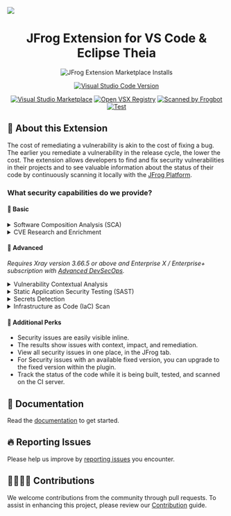[![](resources/readme/introduction.png)](#readme)

<div align="center">

# JFrog Extension for VS Code & Eclipse Theia

![JFrog Extension Marketplace Installs](https://img.shields.io/visual-studio-marketplace/i/JFrog.jfrog-vscode-extension?label=VS%20Code%20installs&color=blue&style=for-the-badge)

 [![Visual Studio Code Version](https://img.shields.io/visual-studio-marketplace/v/JFrog.jfrog-vscode-extension?style=for-the-badge)](https://marketplace.visualstudio.com/items?itemName=JFrog.jfrog-vscode-extension)

[![Visual Studio Marketplace](https://img.shields.io/badge/Visual%20Studio%20Code-Marketplace-blue.png)](https://marketplace.visualstudio.com/items?itemName=JFrog.jfrog-vscode-extension)  [![Open VSX Registry](https://img.shields.io/badge/Open%20VSX%20Registry-Marketplace-blue.png)](https://open-vsx.org/extension/JFrog/jfrog-vscode-extension)
[![Scanned by Frogbot](https://raw.github.com/jfrog/frogbot/master/images/frogbot-badge.png)](https://github.com/jfrog/frogbot#readme) [![Test](https://github.com/jfrog/jfrog-vscode-extension/actions/workflows/test.yml/badge.svg)](https://github.com/jfrog/jfrog-vscode-extension/actions/workflows/test.yml?branch=master)

</div>

## 🤖 About this Extension
The cost of remediating a vulnerability is akin to the cost of fixing a bug.
The earlier you remediate a vulnerability in the release cycle, the lower the cost.
The extension allows developers to find and fix security vulnerabilities in their projects and to see valuable information
about the status of their code by continuously scanning it locally with the [JFrog Platform](https://jfrog.com/xray/).

### What security capabilities do we provide?
#### 🌟 Basic
<details>
  <summary>Software Composition Analysis (SCA)</summary>
Scans your project dependencies for security issues and shows you which dependencies are vulnerable. If the vulnerabilities have a fix, you can upgrade to the version with the fix in a click of a button.
</details>

<details>
  <summary>CVE Research and Enrichment</summary>
For selected security issues, get leverage-enhanced CVE data that is provided by our JFrog Security Research team.
Prioritize the CVEs based on:

- **JFrog Severity**: The severity given by the JFrog Security Research team after the manual analysis of the CVE by the team.
CVEs with the highest JFrog security severity are the most likely to be used by real-world attackers.
This means that you should put effort into fixing them as soon as possible.
- **Research Summary**: The summary that is based on JFrog's security analysis of the security issue provides detailed technical information on the specific conditions for the CVE to be applicable.
- **Remediation**: Detailed fix and mitigation options for the CVEs

You can learn more about enriched CVEs [here](https://jfrog.com/help/r/jfrog-security-documentation/jfrog-security-cve-research-and-enrichment).

Check out what our research team is up to and stay updated on newly discovered issues by clicking on this link: <https://research.jfrog.com>
</details>

#### 🌟 Advanced
*Requires Xray version 3.66.5 or above and Enterprise X / Enterprise+ subscription with [Advanced DevSecOps](https://jfrog.com/xray/#xray-advanced).*

<details>
  <summary>Vulnerability Contextual Analysis</summary>
Uses the code context to eliminate false positive reports on vulnerable dependencies that are not applicable to the code.
Vulnerability Contextual Analysis is currently supported for Python, Java and JavaScript code.
</details>

<details>
  <summary>Static Application Security Testing (SAST)</summary>
Provides fast and accurate security-focused engines that detect zero-day security vulnerabilities on your source code sensitive operations, while minimizing false positives.
</details>

<details>
  <summary>Secrets Detection</summary>
Prevents the exposure of keys or credentials that are stored in your source code.
</details>

<details>
  <summary>Infrastructure as Code (IaC) Scan</summary>
Secures your IaC files. Critical to keeping your cloud deployment safe and secure.
</details>

#### 🌟 Additional Perks

- Security issues are easily visible inline.
- The results show issues with context, impact, and remediation.
- View all security issues in one place, in the JFrog tab.
- For Security issues with an available fixed version, you can upgrade to the fixed version within the plugin.
- Track the status of the code while it is being built, tested, and scanned on the CI server.

## 📖 Documentation
Read the [documentation](https://jfrog.com/help/r/jfrog-security-user-guide/shift-left-on-security/ides/visual-studio-code) to get started.

## 🔥 Reporting Issues
Please help us improve by [reporting issues](https://github.com/jfrog/jfrog-vscode-extension/issues) you encounter.

## 🫱🏻‍🫲🏼 Contributions
We welcome contributions from the community through pull requests. To assist in enhancing this project, please review our [Contribution](CONTRIBUTING.md) guide.

